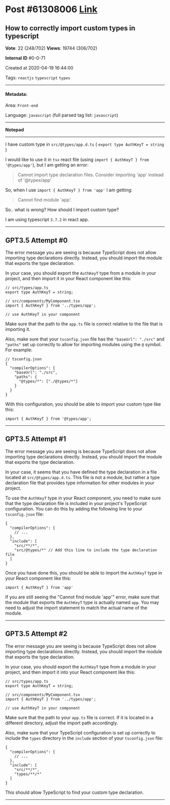 
# Post \#61308006 [Link](https://stackoverflow.com/questions/61308006/)

## How to correctly import custom types in typescript

**Vote**: 22 (248/702) **Views**: 19744 (306/702) 

**Internal ID** \#0-0-71

Created at 2020-04-19 16:44:00

Tags: `reactjs` `typescript` `types`

----------

#### Metadata:

Area: `Front-end`

Language: `javascript` (full parsed tag list: `javascript`)

----------

**Notepad**


----------

I have custom type in `src/@types/app.d.ts` ( `export type AuthKeyT = string` )

I would like to use it in `tsx` react file (using `import { AuthKeyT } from '@types/app'`), but I am getting an error:

> Cannot import type declaration files. Consider importing 'app' instead of '@types/app' 

So, when I use `import { AuthKeyT } from 'app'` I am getting:

> Cannot find module 'app'.

So.. what is wrong? How should I import custom type?

I am using typescript `3.7.2` in react app.


----------
        
## GPT3.5 Attempt \#0

The error message you are seeing is because TypeScript does not allow importing type declarations directly. Instead, you should import the module that exports the type declaration.

In your case, you should export the `AuthKeyT` type from a module in your project, and then import it in your React component like this:

```
// src/types/app.ts
export type AuthKeyT = string;

// src/components/MyComponent.tsx
import { AuthKeyT } from '../types/app';

// use AuthKeyT in your component
```

Make sure that the path to the `app.ts` file is correct relative to the file that is importing it.

Also, make sure that your `tsconfig.json` file has the `"baseUrl": "./src"` and `"paths"` set up correctly to allow for importing modules using the `@` symbol. For example:

```
// tsconfig.json
{
  "compilerOptions": {
    "baseUrl": "./src",
    "paths": {
      "@types/*": ["./@types/*"]
    }
  }
}
```

With this configuration, you should be able to import your custom type like this:

```
import { AuthKeyT } from '@types/app';
```

--------

## GPT3.5 Attempt \#1

The error message you are seeing is because TypeScript does not allow importing type declarations directly. Instead, you should import the module that exports the type declaration.

In your case, it seems that you have defined the type declaration in a file located at `src/@types/app.d.ts`. This file is not a module, but rather a type declaration file that provides type information for other modules in your project.

To use the `AuthKeyT` type in your React component, you need to make sure that the type declaration file is included in your project's TypeScript configuration. You can do this by adding the following line to your `tsconfig.json` file:

```
{
  "compilerOptions": {
    // ...
  },
  "include": [
    "src/**/*",
    "src/@types/*" // Add this line to include the type declaration file
  ]
}
```

Once you have done this, you should be able to import the `AuthKeyT` type in your React component like this:

```
import { AuthKeyT } from 'app'
```

If you are still seeing the "Cannot find module 'app'" error, make sure that the module that exports the `AuthKeyT` type is actually named `app`. You may need to adjust the import statement to match the actual name of the module.

--------

## GPT3.5 Attempt \#2

The error message you are seeing is because TypeScript does not allow importing type declarations directly. Instead, you should import the module that exports the type declaration.

In your case, you should export the `AuthKeyT` type from a module in your project, and then import it into your React component like this:

```
// src/types/app.ts
export type AuthKeyT = string;

// src/components/MyComponent.tsx
import { AuthKeyT } from '../types/app';

// use AuthKeyT in your component
```

Make sure that the path to your `app.ts` file is correct. If it is located in a different directory, adjust the import path accordingly.

Also, make sure that your TypeScript configuration is set up correctly to include the `types` directory in the `include` section of your `tsconfig.json` file:

```
{
  "compilerOptions": {
    // ...
  },
  "include": [
    "src/**/*",
    "types/**/*"
  ]
}
``` 

This should allow TypeScript to find your custom type declaration.

--------
